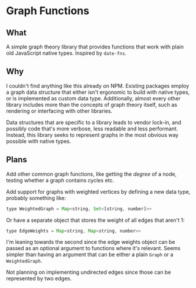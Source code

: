 # Graph Functions

## What

A simple graph theory library that provides functions that work with plain old JavaScript native types. Inspired by `date-fns`.

## Why

I couldn't find anything like this already on NPM. Existing packages employ a graph data structure that either isn't ergonomic to build with native types, or is implemented as custom data type. Additionally, almost every other library includes more than the concepts of graph theory itself, such as rendering or interfacing with other libraries.

Data structures that are specific to a library leads to vendor lock-in, and possibly code that's more verbose, less readable and less performant. Instead, this library seeks to represent graphs in the most obvious way possible with native types.

## Plans

Add other common graph functions, like getting the _degree_ of a node, testing whether a graph contains cycles etc.

Add support for graphs with weighted vertices by defining a new data type, probably something like:

```javascript
type WeightedGraph = Map<string, Set<[string, number]>>
```

Or have a separate object that stores the weight of all edges that aren't 1:

```javascript
type EdgeWeights = Map<string, Map<string, number>>
```

I'm leaning towards the second since the edge weights object can be passed as an optional argument to functions where it's relevant. Seems simpler than having an argument that can be either a plain `Graph` or a `WeightedGraph`.

Not planning on implementing undirected edges since those can be represented by two edges.
